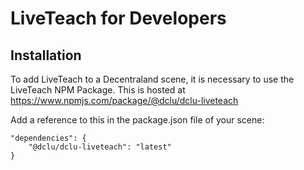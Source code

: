 # LiveTeach for Developers

## Installation

To add LiveTeach to a Decentraland scene, it is necessary to use the LiveTeach NPM Package.
This is hosted at https://www.npmjs.com/package/@dclu/dclu-liveteach

Add a reference to this in the package.json file of your scene:
```
"dependencies": {
    "@dclu/dclu-liveteach": "latest"
}
```


